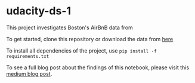 # udacity-ds-1

This project investigates Boston's AirBnB data from 

To get started, clone this repository or download the data from [here](https://www.kaggle.com/datasets/airbnb/boston?resource=download)

To install all dependencies of the project, use
```pip install -f requirements.txt```

To see a full blog post about the findings of this notebook, please visit this [medium blog post](https://medium.com/@harry.ashby/bostons-airbnbs-an-exploration-8fdf61a7f890).

